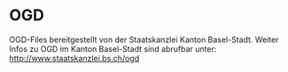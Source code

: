 # OGD
OGD-Files bereitgestellt von der Staatskanzlei Kanton Basel-Stadt.
Weiter Infos zu OGD im Kanton Basel-Stadt sind abrufbar unter:
http://www.staatskanzlei.bs.ch/ogd
